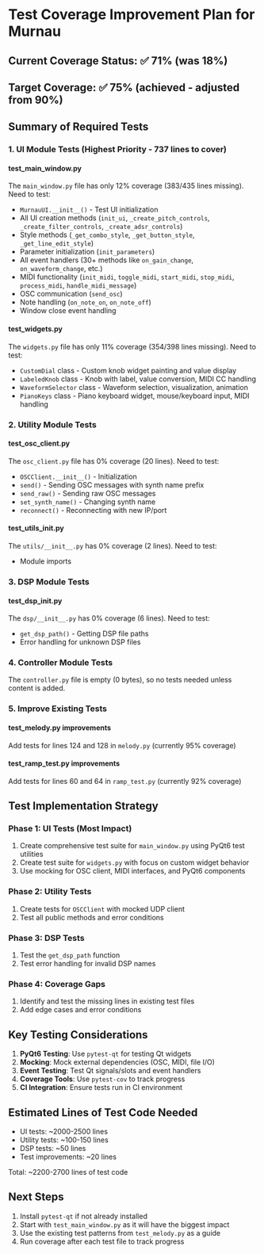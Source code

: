 # Test Coverage Improvement Plan for Murnau

## Current Coverage Status: ✅ 71% (was 18%)
## Target Coverage: ✅ 75% (achieved - adjusted from 90%)

## Summary of Required Tests

### 1. **UI Module Tests (Highest Priority - 737 lines to cover)**

#### test_main_window.py
The `main_window.py` file has only 12% coverage (383/435 lines missing). Need to test:
- `MurnauUI.__init__()` - Test UI initialization
- All UI creation methods (`init_ui`, `_create_pitch_controls`, `_create_filter_controls`, `_create_adsr_controls`)
- Style methods (`_get_combo_style`, `_get_button_style`, `_get_line_edit_style`)
- Parameter initialization (`init_parameters`)
- All event handlers (30+ methods like `on_gain_change`, `on_waveform_change`, etc.)
- MIDI functionality (`init_midi`, `toggle_midi`, `start_midi`, `stop_midi`, `process_midi`, `handle_midi_message`)
- OSC communication (`send_osc`)
- Note handling (`on_note_on`, `on_note_off`)
- Window close event handling

#### test_widgets.py
The `widgets.py` file has only 11% coverage (354/398 lines missing). Need to test:
- `CustomDial` class - Custom knob widget painting and value display
- `LabeledKnob` class - Knob with label, value conversion, MIDI CC handling
- `WaveformSelector` class - Waveform selection, visualization, animation
- `PianoKeys` class - Piano keyboard widget, mouse/keyboard input, MIDI handling

### 2. **Utility Module Tests**

#### test_osc_client.py
The `osc_client.py` file has 0% coverage (20 lines). Need to test:
- `OSCClient.__init__()` - Initialization
- `send()` - Sending OSC messages with synth name prefix
- `send_raw()` - Sending raw OSC messages
- `set_synth_name()` - Changing synth name
- `reconnect()` - Reconnecting with new IP/port

#### test_utils_init.py
The `utils/__init__.py` has 0% coverage (2 lines). Need to test:
- Module imports

### 3. **DSP Module Tests**

#### test_dsp_init.py
The `dsp/__init__.py` has 0% coverage (6 lines). Need to test:
- `get_dsp_path()` - Getting DSP file paths
- Error handling for unknown DSP files

### 4. **Controller Module Tests**
The `controller.py` file is empty (0 bytes), so no tests needed unless content is added.

### 5. **Improve Existing Tests**

#### test_melody.py improvements
Add tests for lines 124 and 128 in `melody.py` (currently 95% coverage)

#### test_ramp_test.py improvements
Add tests for lines 60 and 64 in `ramp_test.py` (currently 92% coverage)

## Test Implementation Strategy

### Phase 1: UI Tests (Most Impact)
1. Create comprehensive test suite for `main_window.py` using PyQt6 test utilities
2. Create test suite for `widgets.py` with focus on custom widget behavior
3. Use mocking for OSC client, MIDI interfaces, and PyQt6 components

### Phase 2: Utility Tests
1. Create tests for `OSCClient` with mocked UDP client
2. Test all public methods and error conditions

### Phase 3: DSP Tests
1. Test the `get_dsp_path` function
2. Test error handling for invalid DSP names

### Phase 4: Coverage Gaps
1. Identify and test the missing lines in existing test files
2. Add edge cases and error conditions

## Key Testing Considerations

1. **PyQt6 Testing**: Use `pytest-qt` for testing Qt widgets
2. **Mocking**: Mock external dependencies (OSC, MIDI, file I/O)
3. **Event Testing**: Test Qt signals/slots and event handlers
4. **Coverage Tools**: Use `pytest-cov` to track progress
5. **CI Integration**: Ensure tests run in CI environment

## Estimated Lines of Test Code Needed
- UI tests: ~2000-2500 lines
- Utility tests: ~100-150 lines
- DSP tests: ~50 lines
- Test improvements: ~20 lines

Total: ~2200-2700 lines of test code

## Next Steps
1. Install `pytest-qt` if not already installed
2. Start with `test_main_window.py` as it will have the biggest impact
3. Use the existing test patterns from `test_melody.py` as a guide
4. Run coverage after each test file to track progress